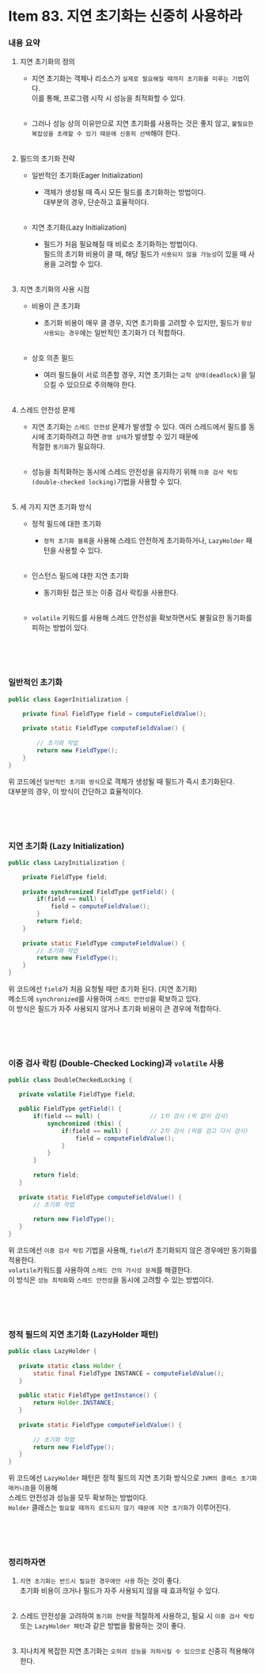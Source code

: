# Item 83. 지연 초기화는 신중히 사용하라

### 내용 요약 <br>
1. 지연 초기화의 정의
    - 지연 초기화는 객체나 리소스가 `실제로 필요해질 때까지 초기화를 미루는 기법`이다. <br>
      이를 통해, 프로그램 시작 시 성능을 최적화할 수 있다. <br><br>

    - 그러나 성능 상의 이유만으로 지연 초기화를 사용하는 것은 좋지 않고, `불필요한 복잡성을 초래할 수 있기 때문에 신중히 선택`해야 한다. <br><br>


2. 필드의 초기화 전략
    - 일반적인 초기화(Eager Initialization)
        - 객체가 생성될 때 즉시 모든 필드를 초기화하는 방법이다. <br>
          대부분의 경우, 단순하고 효율적이다. <br><br>

    - 지연 초기화(Lazy Initialization)
        - 필드가 처음 필요해질 때 비로소 초기화하는 방법이다. <br>
          필드의 초기화 비용이 클 때, 해당 필드가 `사용되지 않을 가능성`이 있을 때 사용을 고려할 수 있다. <br><br>

3. 지연 초기화의 사용 시점
    - 비용이 큰 초기화
      - 초기화 비용이 매우 클 경우, 지연 초기화를 고려할 수 있지만, 필드가 `항상 사용되는 경우`에는 일반적인 초기화가 더 적합하다. <br><br>

    - 상호 의존 필드
      - 여러 필드들이 서로 의존할 경우, 지연 초기화는 `교착 상태(deadlock)`을 일으킬 수 있으므로 주의해야 한다. <br><br>


4. 스레드 안전성 문제
    - 지연 초기화는 `스레드 안전성` 문제가 발생할 수 있다. 여러 스레드에서 필드를 동시에 초기화하려고 하면 `경쟁 상태`가 발생할 수 있기 때문에 <br>
      적절한 `동기화`가 필요하다. <br><br>

    - 성능을 최적화하는 동시에 스레드 안전성을 유지하기 위해 `이중 검사 락킹(double-checked locking)`기법을 사용할 수 있다. <br><br>


5. 세 가지 지연 초기화 방식
   - 정적 필드에 대한 초기화
     - `정적 초기화 블록`을 사용해 스레드 안전하게 초기화하거나, `LazyHolder` 패턴을 사용할 수 있다. <br><br>
     
   - 인스턴스 필드에 대한 지연 초기화
     - 동기화된 접근 또는 이중 검사 락킹을 사용한다. <br><br>

   - `volatile` 키워드를 사용해 스레드 안전성을 확보하면서도 불필요한 동기화를 피하는 방법이 있다. <br><br>

<br><br>



### 일반적인 초기화
```java
public class EagerInitialization {

    private final FieldType field = computeFieldValue();
    
    private static FieldType computeFieldValue() {
        
        // 초기화 작업
        return new FieldType();
    }
}
```
위 코드에선 `일반적인 초기화 방식`으로 객체가 생성될 때 필드가 즉시 초기화된다. <br>
대부분의 경우, 이 방식이 간단하고 효율적이다. <br><br>

<br><br>




### 지연 초기화 (Lazy Initialization)
```java
public class LazyInitialization {

    private FieldType field;
    
    private synchronized FieldType getField() {
        if(field == null) {
            field = computeFieldValue();
        }
        return field;
    }
    
    private static FieldType computeFieldValue() {
        // 초기화 작업
        return new FieldType();
    }
}
```
위 코드에선 `field`가 처음 요청될 때만 초기화 된다. (지연 초기화) <br>
메소드에 `synchronized`를 사용하여 `스레드 안전성`을 확보하고 있다. <br>
이 방식은 필드가 자주 사용되지 않거나 초기화 비용이 큰 경우에 적합하다. <br><br>

<br><br>





### 이중 검사 락킹 (Double-Checked Locking)과 `volatile` 사용

```java
public class DoubleCheckedLocking {

   private volatile FieldType field;

   public FieldType getField() {
       if(field == null) {              // 1차 검사 (락 없이 검사)
           synchronized (this) {
               if(field == null) {      // 2차 검사 (락을 검고 다시 검사)
                   field = computeFieldValue(); 
               }
           }
       }
       
       return field;
   }
   
   private static FieldType computeFieldValue() {
       // 초기화 작업
      
       return new FieldType();
   }
}
```
위 코드에선 `이중 검사 락킹` 기법을 사용해, `field`가 초기화되지 않은 경우에만 동기화를 적용한다. <br>
`volatile`키워드를 사용하여 `스레드 간의 가시성 문제`를 해결한다. <br>
이 방식은 `성능 최적화`와 `스레드 안전성`을 동시에 고려할 수 있는 방법이다. <br><br>

<br><br>



### 정적 필드의 지연 초기화 (LazyHolder 패턴)
```java
public class LazyHolder {
    
   private static class Holder {
       static final FieldType INSTANCE = computeFieldValue();
   }
   
   public static FieldType getInstance() {
       return Holder.INSTANCE;
   }
   
   private static FieldType computeFieldValue() {
       
       // 초기화 작업
       return new FieldType();
   }
}
```
위 코드에선 `LazyHolder` 패턴은 정적 필드의 지연 초기화 방식으로 `JVM의 클래스 초기화 매커니즘`을 이용해 <br>
스레드 안전성과 성능을 모두 확보하는 방법이다. <br>
`Holder` 클래스는 `필요할 때까지 로드되지 않기 때문에 지연 초기화`가 이루어진다. <br><br>

<br><br>


### 정리하자면
1. `지연 초기화는 반드시 필요한 경우에만 사용` 하는 것이 좋다. <br>
   초기화 비용이 크거나 필드가 자주 사용되지 않을 때 효과적일 수 있다. <br><br>

2. 스레드 안전성을 고려하여 `동기화 전략`을 적절하게 사용하고, 필요 시 `이중 검사 락킹` 또는 `LazyHolder 패턴`과 같은 방법을 활용하는 것이 좋다. <br><br>

3. 지나치게 복잡한 지연 초기화는 `오히려 성능을 저하시킬 수 있으므로` 신중히 적용해야 한다. <br><br>

